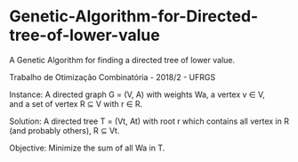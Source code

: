 # Genetic-Algorithm-for-Directed-tree-of-lower-value
A Genetic Algorithm for finding a directed tree of lower value.


Trabalho de Otimização Combinatória - 2018/2 - UFRGS


Instance:
A directed graph G = (V, A)  with weights Wa,  a vertex v ∈ V,  
and a set of vertex R ⊆ V with r ∈ R.

Solution:
A directed tree T = (Vt, At) with root r which contains all vertex
in R (and probably others), R ⊆ Vt.

Objective:
Minimize the sum of all Wa in T.
